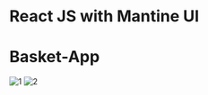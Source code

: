 # React JS with Mantine UI 
# Basket-App 

![1](https://github.com/BatuhanEmre/Basket-app/assets/104557508/d8228a99-b120-4c59-addc-8bf81aef98b7)
![2](https://github.com/BatuhanEmre/Basket-app/assets/104557508/f6fe864b-daa8-479f-9a6d-b26f18192d2f)
